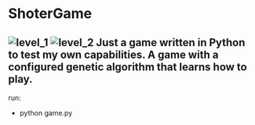 # ShoterGame
![level_1](https://user-images.githubusercontent.com/33484684/118945245-92bab380-b955-11eb-8ab8-bfc8e526d37f.png)
![level_2](https://user-images.githubusercontent.com/33484684/118945241-91898680-b955-11eb-9c94-1d987361e9a9.png)
Just a game written in Python to test my own capabilities.
A game with a configured genetic algorithm that learns how to play.
-----------------------------
run:
- python game.py

